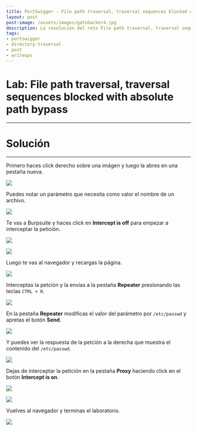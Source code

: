 ```yaml
---
title: PortSwigger - File path traversal, traversal sequences blocked with absolute path bypass.
layout: post
post-image: /assets/images/gatohacker4.jpg 
description: La resolución del reto File path traversal, traversal sequences blocked with absolute path bypass.
tags:
- portswigger
- directory-traversal
- post
- writeups
---
```

# Lab: File path traversal, traversal sequences blocked with absolute path bypass
---


# Solución
---

Primero haces click derecho sobre una imágen y luego la abres en una pestaña nueva.

![](/assets/images/images-portswigger-dt/lab2-1.png)

Puedes notar un parámetro que necesita como valor el nombre de un archivo.

![](/assets/images/images-portswigger-dt/lab2-2.png)

Te vas a Burpsuite y haces click en **Intercept is off** para empezar a interceptar la petición.

![](/assets/images/images-portswigger-dt/lab2-3.png)

![](/assets/images/images-portswigger-dt/lab2-4.png)

Luego te vas al navegador y recargas la página.

![](/assets/images/images-portswigger-dt/lab2-5.png)

Interceptas la petción y la envías a la pestaña **Repeater** presionando las teclas `CTRL + R`.

![](/assets/images/images-portswigger-dt/lab2-6.png)

En la pestaña **Repeater** modificas el valor del parámetro por `/etc/passwd` y apretas el botón **Send**.

![](/assets/images/images-portswigger-dt/lab2-7.png)

Y puedes ver la respuesta de la petción a la derecha que muestra el contenido del `/etc/passwd`.

![](/assets/images/images-portswigger-dt/lab2-8.png)

Dejas de interceptar la petición en la pestaña **Proxy** haciendo click en el botón **Intercept is on**.

![](/assets/images/images-portswigger-dt/lab2-9.png)

![](/assets/images/images-portswigger-dt/lab2-10.png)

Vuelves al navegador y terminas el laboratorio.

![](/assets/images/images-portswigger-dt/lab2-11.png)


